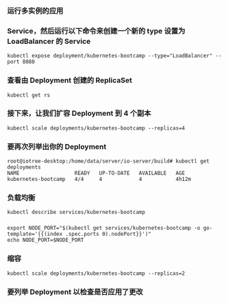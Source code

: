 ### 运行多实例的应用

### Service，然后运行以下命令来创建一个新的 type 设置为 LoadBalancer 的 Service
```
kubectl expose deployment/kubernetes-bootcamp --type="LoadBalancer" --port 8080
```
### 查看由 Deployment 创建的 ReplicaSet
```
kubectl get rs
```
### 接下来，让我们扩容 Deployment 到 4 个副本
```
kubectl scale deployments/kubernetes-bootcamp --replicas=4
```
### 要再次列举出你的 Deployment
```
root@iotree-desktop:/home/data/server/io-server/build# kubectl get deployments
NAME                  READY   UP-TO-DATE   AVAILABLE   AGE
kubernetes-bootcamp   4/4     4            4           4h12m
```
### 负载均衡
```
kubectl describe services/kubernetes-bootcamp
```
###
```
export NODE_PORT="$(kubectl get services/kubernetes-bootcamp -o go-template='{{(index .spec.ports 0).nodePort}}')"
echo NODE_PORT=$NODE_PORT
```

### 缩容
```
kubectl scale deployments/kubernetes-bootcamp --replicas=2
```

### 要列举 Deployment 以检查是否应用了更改
```

```